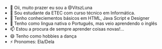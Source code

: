 - 👋 Oii, muito prazer eu sou a @VitszLuna
- 👀 Sou estudante da ETEC com curso técnico em Informática.
- 🌱 Tenho conheciementos básicos em HTML, Java Script e Designer 
- 💞️ Tenho como lingua nativa o Português, mas veio aprendendo o inglês
- 📫 Estou a procura de sempre aprender coisas novas!...
- 😄 Tenho como hobbies a dança
- ⚡ Pronomes: Ela/Dela

<!---
VitszLuna/VitszLuna is a ✨ special ✨ repository because its `README.md` (this file) appears on your GitHub profile.
You can click the Preview link to take a look at your changes.
--->
